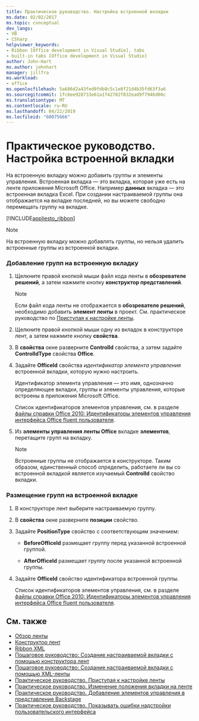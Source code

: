 ```yaml
---
title: Практическое руководство. Настройка встроенной вкладки
ms.date: 02/02/2017
ms.topic: conceptual
dev_langs:
- VB
- CSharp
helpviewer_keywords:
- Ribbon [Office development in Visual Studio], tabs
- built-in tabs [Office development in Visual Studio]
author: John-Hart
ms.author: johnhart
manager: jillfra
ms.workload:
- office
ms.openlocfilehash: 5a686d2a43fed0fdb8c5c1e8f21d4b35fd63f3a6
ms.sourcegitcommit: 1fc6ee928733e61a1f42782f832ead9f7946d00c
ms.translationtype: MT
ms.contentlocale: ru-RU
ms.lasthandoff: 04/22/2019
ms.locfileid: "60075666"
---
```

# <a name="how-to-customize-a-built-in-tab"></a>Практическое руководство. Настройка встроенной вкладки
  На встроенную вкладку можно добавить группы и элементы управления. Встроенная вкладка — это вкладка, которая уже есть на ленте приложения Microsoft Office. Например **данных** вкладка — это встроенная вкладка Excel. При создании настраиваемой группы она отображается на вкладке последней, но вы можете свободно перемещать группу на вкладке.

 [!INCLUDE[appliesto_ribbon](../vsto/includes/appliesto-ribbon-md.md)]

> [!NOTE]
>  На встроенную вкладку можно добавлять группы, но нельзя удалить встроенные группы из встроенной вкладки.

### <a name="to-add-groups-to-a-built-in-tab"></a>Добавление групп на встроенную вкладку

1. Щелкните правой кнопкой мыши файл кода ленты в **обозревателе решений**, а затем нажмите кнопку **конструктор представлений**.

    > [!NOTE]
    >  Если файл кода ленты не отображается в **обозревателе решений**, необходимо добавить **элемент ленты** в проект. См. практическое руководство по [ Приступая к настройке ленты](../vsto/how-to-get-started-customizing-the-ribbon.md).

2. Щелкните правой кнопкой мыши одну из вкладок в конструкторе лент, а затем нажмите кнопку **свойства**.

3. В **свойства** окне разверните **ControlId** свойства, а затем задайте **ControlIdType** свойства **Office**.

4. Задайте **OfficeId** свойства *идентификатор элемента управления* встроенной вкладки, которую нужно настроить.

     Идентификатор элемента управления — это имя, однозначно определяющее вкладки, группы и элементы управления, которые встроены в приложения Microsoft Office.

     Список идентификаторов элементов управления, см. в разделе [файлы справки Office 2010: Идентификаторы элементов управления интерфейса Office fluent пользователя](http://go.microsoft.com/fwlink/?LinkID=181052).

5. Из **элементы управления ленты Office** вкладке **элементов**, перетащите групп на вкладку.

    > [!NOTE]
    >  Встроенные группы не отображается в конструкторе. Таким образом, единственный способ определить, работаете ли вы со встроенной вкладкой является изучаемый **ControlId** свойство вкладки.

### <a name="to-position-groups-on-a-built-in-tab"></a>Размещение групп на встроенной вкладке

1. В конструкторе лент выберите настраиваемую группу.

2. В **свойства** окне разверните **позиции** свойство.

3. Задайте **PositionType** свойство с соответствующим значением:

    - **BeforeOfficeId** размещает группу перед указанной встроенной группой.

    - **AfterOfficeId** размещает группу после указанной встроенной группы.

4. Задайте **OfficeId** свойство идентификатора встроенной группы.

     Список идентификаторов элементов управления, см. в разделе [файлы справки Office 2010: Идентификаторы элементов управления интерфейса Office fluent пользователя](http://go.microsoft.com/fwlink/?LinkID=181052).

## <a name="see-also"></a>См. также
- [Обзор ленты](../vsto/ribbon-overview.md)
- [Конструктор лент](../vsto/ribbon-designer.md)
- [Ribbon XML](../vsto/ribbon-xml.md)
- [Пошаговое руководство: Создание настраиваемой вкладки с помощью конструктора лент](../vsto/walkthrough-creating-a-custom-tab-by-using-the-ribbon-designer.md)
- [Пошаговое руководство: Создание настраиваемой вкладки с помощью XML-ленты](../vsto/walkthrough-creating-a-custom-tab-by-using-ribbon-xml.md)
- [Практическое руководство. Приступая к настройке ленты](../vsto/how-to-get-started-customizing-the-ribbon.md)
- [Практическое руководство. Изменение положения вкладки на ленте](../vsto/how-to-change-the-position-of-a-tab-on-the-ribbon.md)
- [Практическое руководство. Добавление элементов управления в представление Backstage](../vsto/how-to-add-controls-to-the-backstage-view.md)
- [Практическое руководство. Показывать ошибки надстройки пользовательского интерфейса](../vsto/how-to-show-add-in-user-interface-errors.md)
